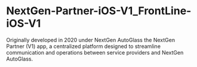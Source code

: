 # NextGen-Partner-iOS-V1_FrontLine-iOS-V1
Originally developed in 2020 under NextGen AutoGlass the NextGen Partner (V1) app, a centralized platform designed to streamline communication and operations between service providers and NextGen AutoGlass.
